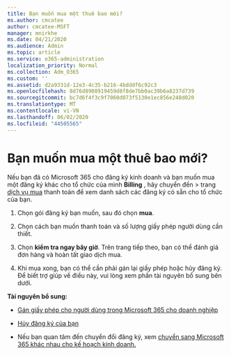 ```yaml
---
title: Bạn muốn mua một thuê bao mới?
ms.author: cmcatee
author: cmcatee-MSFT
manager: mnirkhe
ms.date: 04/21/2020
ms.audience: Admin
ms.topic: article
ms.service: o365-administration
localization_priority: Normal
ms.collection: Adm_O365
ms.custom: ''
ms.assetid: d2a9331d-12e3-4c35-b216-4bdddf6c92c3
ms.openlocfilehash: 8d76d8908919459d8f8de7bb0ac39b6a8237d739
ms.sourcegitcommit: bc7d6f4f3c9f7060d073f5130e1ec856e248d020
ms.translationtype: MT
ms.contentlocale: vi-VN
ms.lasthandoff: 06/02/2020
ms.locfileid: "44505565"
---
```

# <a name="looking-to-buy-a-new-subscription"></a>Bạn muốn mua một thuê bao mới?

Nếu bạn đã có Microsoft 365 cho đăng ký kinh doanh và bạn muốn mua một đăng ký khác cho tổ chức của mình **Billing** , hãy chuyển đến \> trang [dịch vụ mua](https://go.microsoft.com/fwlink/p/?linkid=868433) thanh toán để xem danh sách các đăng ký có sẵn cho tổ chức của bạn.
 
1. Chọn gói đăng ký bạn muốn, sau đó chọn **mua**.

2. Chọn cách bạn muốn thanh toán và số lượng giấy phép người dùng cần thiết.

3. Chọn **kiểm tra ngay bây giờ**. Trên trang tiếp theo, bạn có thể đánh giá đơn hàng và hoàn tất giao dịch mua.

4. Khi mua xong, bạn có thể cần phải gán lại giấy phép hoặc hủy đăng ký. Để biết trợ giúp về điều này, vui lòng xem phần tài nguyên bổ sung bên dưới.

 **Tài nguyên bổ sung:**
  
- [Gán giấy phép cho người dùng trong Microsoft 365 cho doanh nghiệp](https://docs.microsoft.com/microsoft-365/admin/add-users/add-users)
    
- [Hủy đăng ký của bạn](https://docs.microsoft.com/microsoft-365/commerce/subscriptions/cancel-your-subscription)
    
- Nếu bạn quan tâm đến chuyển đổi đăng ký, xem [chuyển sang Microsoft 365 khác nhau cho kế hoạch kinh doanh.](https://docs.microsoft.com/microsoft-365/commerce/subscriptions/switch-to-a-different-plan)